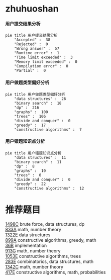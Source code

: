 # zhuhuoshan

<!-- tabs:start -->



#### **用户提交结果分析**

```mermaid
pie title 用户提交结果分析
    "Accepted" :  38
    "Rejected" :  0
    "Wrong answer" :  57
    "Runtime error" :  1
    "Time limit exceeded" :  3
    "Memory limit exceeded" :  0
    "Compilation error" :  0
    "Partial" :  0
```

#### **用户做题类型偏好分析**

```mermaid
pie title 用户做题类型偏好分析
    "data structures" :  26
    "binary search" :  18
    "dp" :  216
    "graphs" :  100
    "trees" :  106
    "divide and conquer" :  0
    "greedy" :  17
    "constructive algorithms" :  7
```
#### **用户错题知识点分析**

```mermaid
pie title 用户错题知识点分析
    "data structures" :  11
    "binary search" :  11
    "dp" :  8
    "graphs" :  10
    "trees" :  0
    "divide and conquer" :  0
    "greedy" :  22
    "constructive algorithms" :  12
```



<!-- tabs:end -->
# 推荐题目
[1498C](https://codeforces.com/contest/1498/problem/C)		brute force,
                        data structures,
                        dp		  
[833A](https://codeforces.com/contest/833/problem/A)		math,
                        number theory		  
[1322E](https://codeforces.com/contest/1322/problem/E)		data structures		  
[899A](https://codeforces.com/contest/899/problem/A)		constructive algorithms,
                        greedy,
                        math		  
[36B](https://codeforces.com/contest/36/problem/B)		implementation		  
[913G](https://codeforces.com/contest/913/problem/G)		math,
                        number theory		  
[1053E](https://codeforces.com/contest/1053/problem/E)		constructive algorithms,
                        trees		  
[283E](https://codeforces.com/contest/283/problem/E)		combinatorics,
                        data structures,
                        math		  
[1342C](https://codeforces.com/contest/1342/problem/C)		math,
                        number theory		  
[417E](https://codeforces.com/contest/417/problem/E)		constructive algorithms,
                        math,
                        probabilities		  
